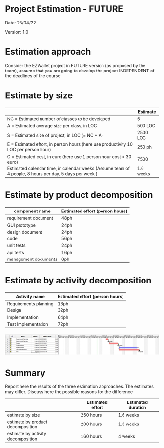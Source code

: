# Project Estimation - FUTURE
Date: 23/04/22

Version: 1.0


# Estimation approach
Consider the EZWallet  project in FUTURE version (as proposed by the team), assume that you are going to develop the project INDEPENDENT of the deadlines of the course
# Estimate by size
### 
|             | Estimate                        |             
| ----------- | ------------------------------- |  
| NC =  Estimated number of classes to be developed|5|             
| A = Estimated average size per class, in LOC| 500 LOC| 
| S = Estimated size of project, in LOC (= NC * A) |2500 LOC|
| E = Estimated effort, in person hours (here use productivity 10 LOC per person hour)  |250 ph|   
| C = Estimated cost, in euro (here use 1 person hour cost = 30 euro) | 7500| 
| Estimated calendar time, in calendar weeks (Assume team of 4 people, 8 hours per day, 5 days per week ) |1.6 weeks|               

# Estimate by product decomposition
### 
|         component name    | Estimated effort (person hours)   |             
| ----------- | -------------------------------                 | 
|requirement document       |48ph                               |
| GUI prototype             |24ph                               |
|design document            |24ph                               |
|code                       |56ph                               |
| unit tests                |24ph                               |
| api tests                 |16ph                               |
| management documents      |8ph                                |



# Estimate by activity decomposition
### 
|         Activity name    | Estimated effort (person hours)    |             
| ----------- | -------------------------------                 | 
|Requirements planning      |16ph                               |
|Design                     |32ph                               |
|Implementation             |64ph                               |
|Test Implementation        |72ph                               |
###

![](./code/images/ganttDiagramV2.JPG)

# Summary

Report here the results of the three estimation approaches. The  estimates may differ. Discuss here the possible reasons for the difference

|             | Estimated effort                        |   Estimated duration |          
| ----------- | ------------------------------- | ---------------|
| estimate by size |250 hours| 1.6 weeks|
| estimate by product decomposition | 200 hours| 1.3 weeks|
| estimate by activity decomposition | 160 hours| 4 weeks|




